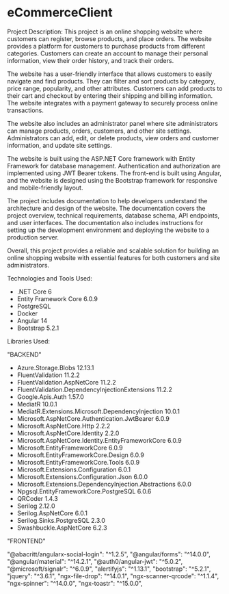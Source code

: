 # eCommerceClient

Project Description:
This project is an online shopping website where customers can register, browse products, and place orders. The website provides a platform for customers to purchase products from different categories. Customers can create an account to manage their personal information, view their order history, and track their orders.

The website has a user-friendly interface that allows customers to easily navigate and find products. They can filter and sort products by category, price range, popularity, and other attributes. Customers can add products to their cart and checkout by entering their shipping and billing information. The website integrates with a payment gateway to securely process online transactions.

The website also includes an administrator panel where site administrators can manage products, orders, customers, and other site settings. Administrators can add, edit, or delete products, view orders and customer information, and update site settings.

The website is built using the ASP.NET Core framework with Entity Framework for database management. Authentication and authorization are implemented using JWT Bearer tokens. The front-end is built using Angular, and the website is designed using the Bootstrap framework for responsive and mobile-friendly layout.

The project includes documentation to help developers understand the architecture and design of the website. The documentation covers the project overview, technical requirements, database schema, API endpoints, and user interfaces. The documentation also includes instructions for setting up the development environment and deploying the website to a production server.

Overall, this project provides a reliable and scalable solution for building an online shopping website with essential features for both customers and site administrators.


Technologies and Tools Used:

- .NET Core 6
- Entity Framework Core 6.0.9
- PostgreSQL
- Docker
- Angular 14
- Bootstrap 5.2.1


Libraries Used:

"BACKEND"
- Azure.Storage.Blobs 12.13.1
- FluentValidation 11.2.2
- FluentValidation.AspNetCore 11.2.2
- FluentValidation.DependencyInjectionExtensions 11.2.2
- Google.Apis.Auth 1.57.0
- MediatR 10.0.1
- MediatR.Extensions.Microsoft.DependencyInjection 10.0.1
- Microsoft.AspNetCore.Authentication.JwtBearer 6.0.9
- Microsoft.AspNetCore.Http 2.2.2
- Microsoft.AspNetCore.Identity 2.2.0
- Microsoft.AspNetCore.Identity.EntityFrameworkCore 6.0.9
- Microsoft.EntityFrameworkCore 6.0.9
- Microsoft.EntityFrameworkCore.Design 6.0.9
- Microsoft.EntityFrameworkCore.Tools 6.0.9
- Microsoft.Extensions.Configuration 6.0.1
- Microsoft.Extensions.Configuration.Json 6.0.0
- Microsoft.Extensions.DependencyInjection.Abstractions 6.0.0
- Npgsql.EntityFrameworkCore.PostgreSQL 6.0.6
- QRCoder 1.4.3
- Serilog 2.12.0
- Serilog.AspNetCore 6.0.1
- Serilog.Sinks.PostgreSQL 2.3.0
- Swashbuckle.AspNetCore 6.2.3


"FRONTEND"

"@abacritt/angularx-social-login": "^1.2.5",
"@angular/forms": "^14.0.0",
"@angular/material": "^14.2.1",
"@auth0/angular-jwt": "^5.0.2",
"@microsoft/signalr": "^6.0.9",
"alertifyjs": "^1.13.1",
"bootstrap": "^5.2.1",
"jquery": "^3.6.1",
"ngx-file-drop": "^14.0.1",
"ngx-scanner-qrcode": "^1.1.4",
"ngx-spinner": "^14.0.0",
"ngx-toastr": "^15.0.0",    
    




